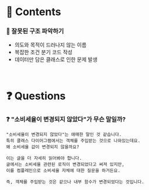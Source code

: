# 📌 Contents
### 📌 잘못된 구조 파악하기
- 의도와 목적이 드러나지 않는 이름
- 복잡한 조건 분기 코드 작성
- 데이터만 담은 클래스로 인한 문제 발생

<br/>

# ❓ Questions
### ❓ "소비세율이 변경되지 않았다"가 무슨 말일까?
```
"소비세율이 변경되지 않았다"는 애매한 말인 것 같습니다.
특히 클래스 다이어그램에서는 객체를 주입받는 것으로 나와있는데요.
왜 소비세율 값이 변경되지 않을까요?

이는 글을 더 자세히 읽어봐야 합니다.
글에서는 소비세율 관련된 로직이 변경되었다고 써져 있지만,
이를 컴플레인으로 소비세율 자체에 대한 질문을 하거든요.

즉, 객체를 주입받는 것은 같으나 내부 함수가 변경되었다는 것입니다.
```

